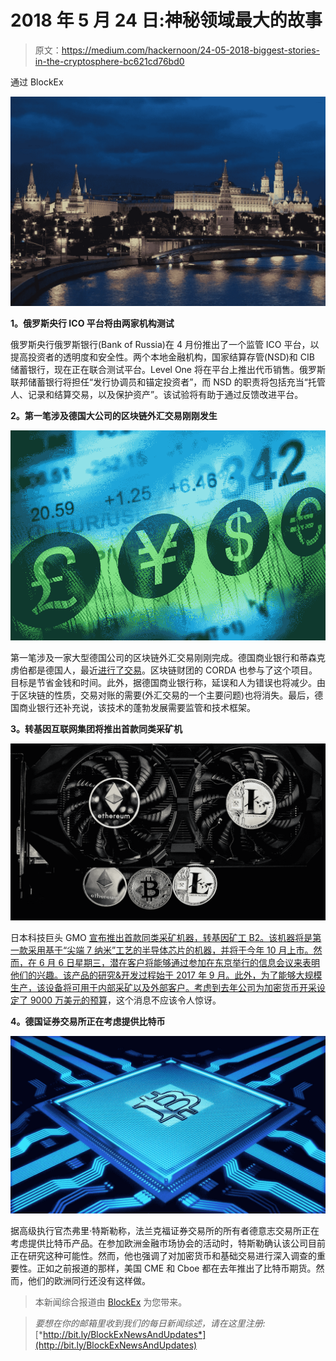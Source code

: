 # 2018 年 5 月 24 日:神秘领域最大的故事

> 原文：<https://medium.com/hackernoon/24-05-2018-biggest-stories-in-the-cryptosphere-bc621cd76bd0>

通过 BlockEx

![](img/241296e73380942e8903e16725a35172.png)

**1。俄罗斯央行 ICO 平台将由两家机构测试**

俄罗斯央行俄罗斯银行(Bank of Russia)在 4 月份推出了一个监管 ICO 平台，以提高投资者的透明度和安全性。两个本地金融机构，国家结算存管(NSD)和 CIB 储蓄银行，现在正在联合测试平台。Level One 将在平台上推出代币销售。俄罗斯联邦储蓄银行将担任“发行协调员和锚定投资者”，而 NSD 的职责将包括充当“托管人、记录和结算交易，以及保护资产”。该试验将有助于通过反馈改进平台。

**2。第一笔涉及德国大公司的区块链外汇交易刚刚发生**

![](img/12325617c18bca2d3f197475cb5aed12.png)

第一笔涉及一家大型德国公司的区块链外汇交易刚刚完成。德国商业银行和蒂森克虏伯都是德国人，最近[进行了交易](https://uk.reuters.com/article/uk-commerzbank-blockchain-thyssenkrupp/commerzbank-demonstrates-first-german-corporate-fx-deal-on-blockchain-idUKKCN1IP1I6)。区块链财团的 CORDA 也参与了这个项目。目标是节省金钱和时间。此外，据德国商业银行称，延误和人为错误也将减少。由于区块链的性质，交易对账的需要(外汇交易的一个主要问题)也将消失。最后，德国商业银行还补充说，该技术的蓬勃发展需要监管和技术框架。

**3。转基因互联网集团将推出首款同类采矿机**

![](img/94a95b2c959101eaf808e6126518d502.png)

日本科技巨头 GMO [宣布推出首款同类采矿机器，转基因矿工 B2。该机器将是第一款采用基于“尖端 7 纳米”工艺的半导体芯片的机器，并将于今年 10 月上市。然而，在 6 月 6 日星期三，潜在客户将能够通过参加在东京举行的信息会议来表明他们的兴趣。该产品的研究&开发过程始于 2017 年 9 月。此外，为了能够大规模生产，该设备将可用于内部采矿以及外部客户。考虑到去年公司](https://www.gmo.jp/en/news/article/?id=777)[为加密货币开采设定了 9000 万美元的预算](https://www.coindesk.com/90-million-budget-japans-gmo-reveals-cryptocurrency-mining-details/)，这个消息不应该令人惊讶。

**4。德国证券交易所正在考虑提供比特币**

![](img/e52031a6cbb80bc7874b5e0ae67ca0b7.png)

据高级执行官杰弗里·特斯勒称，法兰克福证券交易所的所有者德意志交易所正在考虑提供比特币产品。在参加欧洲金融市场协会的活动时，特斯勒确认该公司目前正在研究这种可能性。然而，他也强调了对加密货币和基础交易进行深入调查的重要性。正如之前报道的那样，美国 CME 和 Cboe 都在去年推出了比特币期货。然而，他们的欧洲同行还没有这样做。

> 本新闻综合报道由 [BlockEx](http://bit.ly/BlockEx_) 为您带来。

> *要想在你的邮箱里收到我们的每日新闻综述，请在这里注册:*[*http://bit.ly/BlockExNewsAndUpdates*](http://bit.ly/BlockExNewsAndUpdates)